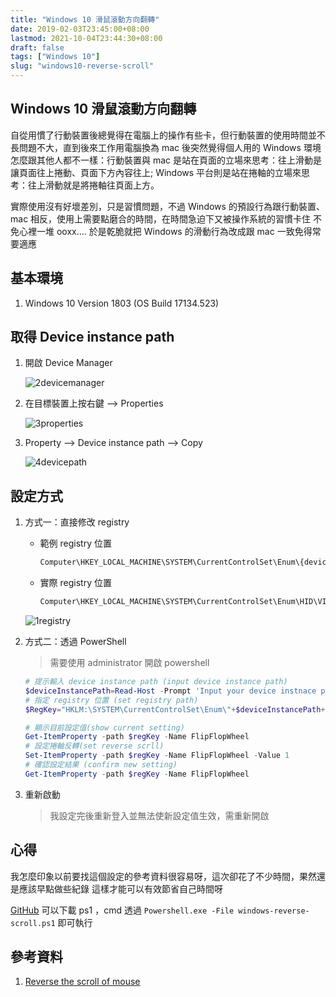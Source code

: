 ```yaml
---
title: "Windows 10 滑鼠滾動方向翻轉"
date: 2019-02-03T23:45:00+08:00
lastmod: 2021-10-04T23:44:30+08:00
draft: false
tags: ["Windows 10"]
slug: "windows10-reverse-scroll"
---
```

## Windows 10 滑鼠滾動方向翻轉

自從用慣了行動裝置後總覺得在電腦上的操作有些卡，但行動裝置的使用時間並不長問題不大，直到後來工作用電腦換為 mac 後突然覺得個人用的 Windows 環境怎麼跟其他人都不一樣：行動裝置與 mac 是站在頁面的立場來思考：往上滑動是讓頁面往上捲動、頁面下方內容往上;  Windows 平台則是站在捲軸的立場來思考：往上滑動就是將捲軸往頁面上方。

實際使用沒有好壞差別，只是習慣問題，不過 Windows 的預設行為跟行動裝置、mac 相反，使用上需要點磨合的時間，在時間急迫下又被操作系統的習慣卡住  不免心裡一堆 ooxx....  於是乾脆就把 Windows 的滑動行為改成跟 mac 一致免得常要適應

## 基本環境

1. Windows 10 Version 1803 (OS Build 17134.523)

## 取得 Device instance path

1. 開啟 Device Manager

    ![2devicemanager](https://user-images.githubusercontent.com/3851540/52179357-88bc2780-2814-11e9-985b-45a6f4592d56.png)

2. 在目標裝置上按右鍵 --> Properties

    ![3properties](https://user-images.githubusercontent.com/3851540/52179358-88bc2780-2814-11e9-8ae4-42d5b514e6b6.png)

3. Property --> Device instance path --> Copy

    ![4devicepath](https://user-images.githubusercontent.com/3851540/52179359-88bc2780-2814-11e9-80c6-bca33901bc1a.png)

## 設定方式

1. 方式一：直接修改 registry
    - 範例 registry 位置

        ```txt
        Computer\HKEY_LOCAL_MACHINE\SYSTEM\CurrentControlSet\Enum\{device instance path}\Device Parameters
        ```

    - 實際 registry 位置

        ```txt
        Computer\HKEY_LOCAL_MACHINE\SYSTEM\CurrentControlSet\Enum\HID\VID_05AC&PID_0262&MI_01&Col01\7&35bd79e6&0&0000\Device Parameters
        ```

    ![1registry](https://user-images.githubusercontent.com/3851540/52179356-88239100-2814-11e9-8b17-dee591c98eeb.png)

2. 方式二：透過 PowerShell

    > 需要使用 administrator 開啟 powershell

    ```ps1
    # 提示輸入 device instance path (input device instance path)
    $deviceInstancePath=Read-Host -Prompt 'Input your device instnace path'
    # 指定 registry 位置 (set registry path)
    $RegKey="HKLM:\SYSTEM\CurrentControlSet\Enum\"+$deviceInstancePath+"\Device Parameters"

    # 顯示目前設定值(show current setting)
    Get-ItemProperty -path $regKey -Name FlipFlopWheel
    # 設定捲軸反轉(set reverse scrll)
    Set-ItemProperty -path $regKey -Name FlipFlopWheel -Value 1
    # 確認設定結果 (confirm new setting)
    Get-ItemProperty -path $regKey -Name FlipFlopWheel
    ```

3. 重新啟動

    > 我設定完後重新登入並無法使新設定值生效，需重新開啟

## 心得

我怎麼印象以前要找這個設定的參考資料很容易呀，這次卻花了不少時間，果然還是應該早點做些紀錄  這樣才能可以有效節省自己時間呀

[GitHub](https://github.com/yowko/Reverse-Windows-Scroll) 可以下載 ps1 ，cmd 透過 `Powershell.exe -File windows-reverse-scroll.ps1` 即可執行

## 參考資料

1. [Reverse the scroll of mouse](https://answers.microsoft.com/en-us/windows/forum/windows_10-other_settings/reverse-the-scroll-of-mouse/334669c3-8a45-4600-830a-8df628d7415e)
